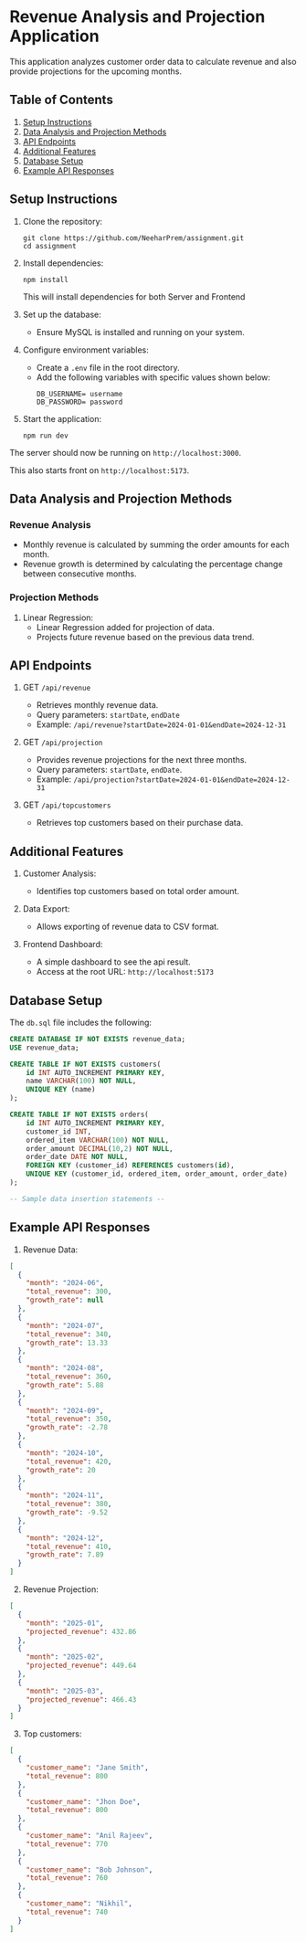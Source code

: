 # Revenue Analysis and Projection Application

This application analyzes customer order data to calculate revenue  and also provide projections for the upcoming months.

## Table of Contents
1. [Setup Instructions](#setup-instructions)
2. [Data Analysis and Projection Methods](#data-analysis-and-projection-methods)
3. [API Endpoints](#api-endpoints)
4. [Additional Features](#additional-features)
5. [Database Setup](#database-setup)
6. [Example API Responses](#example-api-responses)

## Setup Instructions

1. Clone the repository:
   ```
   git clone https://github.com/NeeharPrem/assignment.git
   cd assignment
   ```

2. Install dependencies:
   ```
   npm install
   ```
   This will install dependencies for both Server and Frontend

3. Set up the database:
   - Ensure MySQL is installed and running on your system.
4. Configure environment variables:
   - Create a `.env` file in the root directory.
   - Add the following variables with specific values shown below:
     ```
     DB_USERNAME= username
     DB_PASSWORD= password
     ```

5. Start the application:
   ```
   npm run dev
   ```

The server should now be running on `http://localhost:3000`.

This also starts front on `http://localhost:5173`.

## Data Analysis and Projection Methods

### Revenue Analysis
- Monthly revenue is calculated by summing the order amounts for each month.
- Revenue growth is determined by calculating the percentage change between consecutive months.

### Projection Methods
1. Linear Regression:
   - Linear Regression added for projection of data.
   - Projects future revenue based on the previous data trend.

## API Endpoints

1. GET `/api/revenue`
   - Retrieves monthly revenue data.
   - Query parameters: `startDate`, `endDate`
   - Example: `/api/revenue?startDate=2024-01-01&endDate=2024-12-31`

2. GET `/api/projection`
   - Provides revenue projections for the next three months.
   - Query parameters: `startDate`, `endDate`.
   - Example: `/api/projection?startDate=2024-01-01&endDate=2024-12-31`

3. GET `/api/topcustomers`
   - Retrieves top customers based on their purchase data.

## Additional Features

1. Customer Analysis:
   - Identifies top customers based on total order amount.

2. Data Export:
   - Allows exporting of revenue data to CSV format.

3. Frontend Dashboard:
   - A simple dashboard to see the api result.
   - Access at the root URL: `http://localhost:5173`

## Database Setup

The `db.sql` file includes the following:

```sql
CREATE DATABASE IF NOT EXISTS revenue_data;
USE revenue_data;

CREATE TABLE IF NOT EXISTS customers(
    id INT AUTO_INCREMENT PRIMARY KEY,
    name VARCHAR(100) NOT NULL,
    UNIQUE KEY (name)
);

CREATE TABLE IF NOT EXISTS orders(
    id INT AUTO_INCREMENT PRIMARY KEY,
    customer_id INT,
    ordered_item VARCHAR(100) NOT NULL,
    order_amount DECIMAL(10,2) NOT NULL,
    order_date DATE NOT NULL,
    FOREIGN KEY (customer_id) REFERENCES customers(id),
    UNIQUE KEY (customer_id, ordered_item, order_amount, order_date)
);

-- Sample data insertion statements --
```

## Example API Responses

1. Revenue Data:
```json
[
  {
    "month": "2024-06",
    "total_revenue": 300,
    "growth_rate": null
  },
  {
    "month": "2024-07",
    "total_revenue": 340,
    "growth_rate": 13.33
  },
  {
    "month": "2024-08",
    "total_revenue": 360,
    "growth_rate": 5.88
  },
  {
    "month": "2024-09",
    "total_revenue": 350,
    "growth_rate": -2.78
  },
  {
    "month": "2024-10",
    "total_revenue": 420,
    "growth_rate": 20
  },
  {
    "month": "2024-11",
    "total_revenue": 380,
    "growth_rate": -9.52
  },
  {
    "month": "2024-12",
    "total_revenue": 410,
    "growth_rate": 7.89
  }
]
```

2. Revenue Projection:
```json
[
  {
    "month": "2025-01",
    "projected_revenue": 432.86
  },
  {
    "month": "2025-02",
    "projected_revenue": 449.64
  },
  {
    "month": "2025-03",
    "projected_revenue": 466.43
  }
]
```

3. Top customers:
```json
[
  {
    "customer_name": "Jane Smith",
    "total_revenue": 800
  },
  {
    "customer_name": "Jhon Doe",
    "total_revenue": 800
  },
  {
    "customer_name": "Anil Rajeev",
    "total_revenue": 770
  },
  {
    "customer_name": "Bob Johnson",
    "total_revenue": 760
  },
  {
    "customer_name": "Nikhil",
    "total_revenue": 740
  }
]
```
